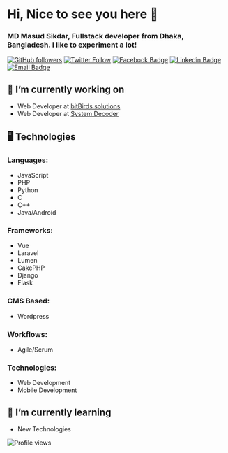# Hi, Nice to see you here 👋

### MD Masud Sikdar, Fullstack developer from Dhaka, Bangladesh. I like to experiment a lot!

[![GitHub followers](https://img.shields.io/github/followers/mdmasudsikdar71?logo=github)](https://github.com/mdmasudsikdar71) [![Twitter Follow](https://img.shields.io/twitter/follow/mdmasudsikdar71?logo=twitter&style=social)](https://twitter.com/mdmasudsikdar71) [![Facebook Badge](https://img.shields.io/badge/-MDMasudSikdar71-1877F2?logo=facebook&logoColor=white&link=https://facebook.com/MDMasudSikdar71)](https://facebook.com/MDMasudSikdar71) [![Linkedin Badge](https://img.shields.io/badge/-MDMasudSikdar71-blue?logo=linkedin&logoColor=white&link=https://linkedin.com/in/MDMasudSikdar71)](https://linkedin.com/in/MDMasudSikdar71) [![Email Badge](https://img.shields.io/badge/-Email-c14438?style=flat-square&logo=Gmail&logoColor=white&link=mailto:masudsikdar85@gmail.com)](mailto:masudsikdar85@gmail.com)


## 🔭 I’m currently working on

- Web Developer at [bitBirds solutions](https://github.com/bitbirds-Solutions)
- Web Developer at [System Decoder](https://github.com/systemdecoder)

## 🖥 Technologies
### Languages:
- JavaScript
- PHP
- Python
- C
- C++
- Java/Android
### Frameworks:
- Vue
- Laravel
- Lumen
- CakePHP
- Django
- Flask
### CMS Based:
- Wordpress
### Workflows:
- Agile/Scrum
### Technologies:
- Web Development
- Mobile Development

## 🌱 I’m currently learning

- New Technologies

![Profile views](https://gpvc.arturio.dev/mdmasudsikdar71)
